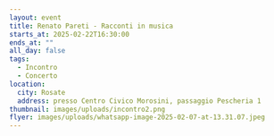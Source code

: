 ```yaml
---
layout: event
title: Renato Pareti - Racconti in musica
starts_at: 2025-02-22T16:30:00
ends_at: ""
all_day: false
tags:
  - Incontro
  - Concerto
location:
  city: Rosate
  address: presso Centro Civico Morosini, passaggio Pescheria 1
thumbnail: images/uploads/incontro2.png
flyer: images/uploads/whatsapp-image-2025-02-07-at-13.31.07.jpeg
---
```

